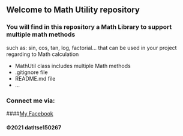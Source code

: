 ## Welcome to Math Utility repository

### You will find in this repository a Math Library to support multiple math methods
such as: sin, cos, tan, log, factorial... that can be used in your project regarding
to Math calculation

* MathUtil class includes multiple Math methods
* .gitignore file
* README.md file
* ...

### Connect me via:
####[My Facebook](https://facebook.com/ledat2k1)

#### ©2021 datltse150267